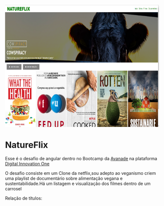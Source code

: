 <p align="center">
    <img src="https://github.com/rubensfranklin/NatureFlix/blob/main/Nature%20FLix.png" alt="Image" width="800" height="400" />
</p>

# NatureFlix

Esse é o desafio de angular dentro no Bootcamp da [Avanade](https://www.avanade.com/pt-br) na plataforma [Digital Innovation One](https://digitalinnovation.one/)

O desafio consiste em um Clone da netflix,sou adepto ao veganismo criem uma playlist de documentário sobre alimentação vegana e sustentabilidade.Há um listagem 
e visualização dos filmes dentro de um carrosel

Relação de títulos:


